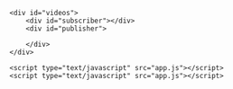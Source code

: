 <!DOCTYPE html>
<html>

<head>
    <title> OpenTok Getting Started </title>
    <script src="https://static.opentok.com/v2/js/opentok.min.js"></script>

</head>

<body>

    <div id="videos">
        <div id="subscriber"></div>
        <div id="publisher">
        
        </div>
    </div>

    <script type="text/javascript" src="app.js"></script>
    <script type="text/javascript" src="app.js"></script>
</body>

</html>
